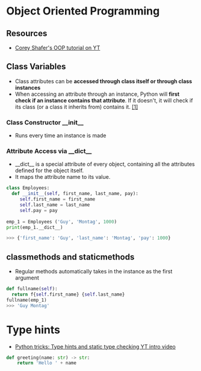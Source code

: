 # Object Oriented Programming

## Resources
- [Corey Shafer's OOP tutorial on YT](https://www.youtube.com/watch?v=ZDa-Z5JzLYM&list=PL-osiE80TeTsqhIuOqKhwlXsIBIdSeYtc)

## Class Variables
- Class attributes can be **accessed through class itself or through class instances** 
- When accessing an attribute through an instance, Python will __first check if an instance contains that attribute__. If it doesn't, it will check if its class (or a class it inherits from) contains it. [[1]](https://youtu.be/BJ-VvGyQxho?t=214)

### Class Constructor \_\_init__
- Runs every time an instance is made

### Attribute Access via \_\_dict__
- \_\_dict__ is a special attribute of every object, containing all the attributes defined for the object itself. 
- It maps the attribute name to its value.

```python
class Employees:
  def __init__(self, first_name, last_name, pay):
     self.first_name = first_name
     self.last_name = last_name
     self.pay = pay
     
emp_1 = Employees ('Guy', 'Montag', 1000)
print(emp_1.__dict__)

>>> {'first_name': 'Guy', 'last_name': 'Montag', 'pay': 1000}
```

## classmethods and staticmethods
- Regular methods automatically takes in the instance as the first argument
```python
def fullname(self):
  return f{self.first_name} {self.last_name}
fullname(emp_1)
>>> 'Guy Montag'
```


# Type hints
- [Python tricks: Type hints and static type checking YT intro video](https://www.youtube.com/watch?v=rytP_vIjzeE)
```python
def greeting(name: str) -> str:
    return 'Hello ' + name
```
